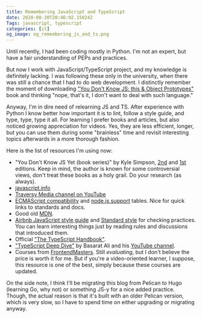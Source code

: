 ```yaml
---
title: Remembering JavaScript and TypeScript
date: 2020-08-30T20:46:02.150242
Tags: javascript, typescript
categories: [it]
og_image: og_remembering_js_and_ts.png
---
```


Until recently, I had been coding mostly in Python. I'm not an expert, but have a fair understanding of PEPs and practices.

But now I work with JavaScript/TypeScript project, and my knowledge is definitely lacking. I was following these only in the university, when there was still a chance that I had to do web development. I distinctly remember the moment of downloading ["You Don't Know JS: this & Object Prototypes"](https://github.com/getify/You-Dont-Know-JS/blob/1st-ed/this%20&%20object%20prototypes/README.md#you-dont-know-js-this--object-prototypes) book and thinking "nope, that's it, I don't want to deal with such language."

Anyway, I'm in dire need of relearning JS and TS. After experience with Python I know better how important it is to lint, follow a style guide, and type, type, type it all. For learning I prefer books and articles, but also noticed growing appreciation for videos. Yes, they are less efficient, longer, but you can use them during some "brainless" time and revisit interesting topics afterwards in a more thorough fashion.

Here is the list of resources I'm using now:

- "You Don't Know JS Yet (book series)" by Kyle Simpson, [2nd](https://github.com/getify/You-Dont-Know-JS) and [1st](https://github.com/getify/You-Dont-Know-JS/blob/1st-ed/README.md) editions. Keep in mind, the author is known for some controversial views, don't treat these books as a holy grail. Do your research (as always).
- [javascript.info](https://javascript.info/)
- [Traversy Media channel on YouTube](https://www.youtube.com/c/TraversyMedia/)
- [ECMAScript compatibility](https://kangax.github.io/compat-table/es6/) and [node.js support](https://node.green/) tables. Nice for quick links to standards and docs.
- Good old [MDN](https://developer.mozilla.org).
- [Airbnb JavaScript style guide](https://github.com/airbnb/javascript) and [Standard style](https://standardjs.com/) for checking practices. You can learn interesting things just by reading rules and discussions that introduced them.
- Official ["The TypeScript Handbook"](https://www.typescriptlang.org/docs/handbook/intro.html).
- ["TypeScript Deep Dive"](https://basarat.gitbook.io/typescript/) by Basarat Ali and his [YouTube channel](https://www.youtube.com/basaratali).
- Courses from [FrontendMasters](https://frontendmasters.com/). Still *evaluating*, but I don't believe the price is worth it for me. But if you're a video-oriented learner, I suppose, this resource is one of the best, simply because these courses are updated.


On the side note, I think I'll be migrating this blog from Pelican to Hugo (learning Go, why not) or something JS-y for a nice added practice. Though, the actual reason is that it's built with an older Pelican version, which is very slow, so I have to spend time on either upgrading or migrating anyway.
